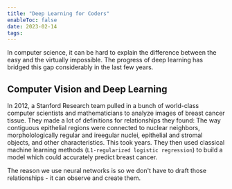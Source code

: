 ```yaml
---
title: "Deep Learning for Coders"
enableToc: false
date: 2023-02-14
tags:
---
```


In computer science, it can be hard to explain the difference between the easy and the virtually impossible. The progress of deep learning has bridged this gap considerably in the last few years.

## Computer Vision and Deep Learning

In 2012, a Stanford Research team pulled in a bunch of world-class computer scientists and mathematicians to analyze images of breast cancer tissue. They made a lot of definitions for relationships they found: The way contiguous epithelial regions were connected to nuclear neighbors, morpholologically regular and ireegular nuclei, epithelial and stromal objects, and other characteristics. This took years. They then used classical machine learning methods (`L1-regularized logistic regression`) to build a model which could accurately predict breast cancer.

The reason we use neural networks is so we don't have to draft those relationships - it can observe and create them.



